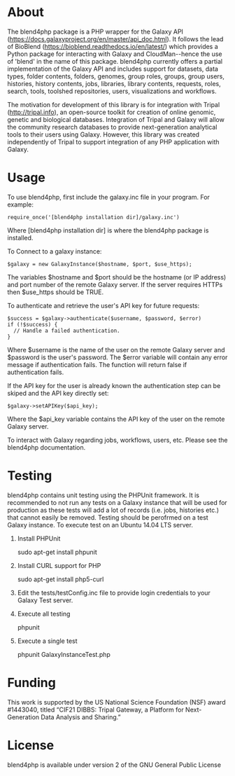 # About
The blend4php package is a PHP wrapper for the Galaxy API (https://docs.galaxyproject.org/en/master/api_doc.html).  It follows the lead of BioBlend (https://bioblend.readthedocs.io/en/latest/) which provides a Python package for interacting with Galaxy and CloudMan--hence the use of 'blend' in the name of this package.   blend4php currently offers a partial implementation of the Galaxy API and includes support for datasets, data types, folder contents, folders,  genomes, group roles, groups, group users, histories, history contents, jobs, libraries, library contents, requests, roles, search, tools, toolshed repositories, users, visualizations and workflows.  

The motivation for development of this library is for integration with Tripal (http://tripal.info), an open-source toolkit for creation of online genomic, genetic and biological databases.  Integration of Tripal and Galaxy will allow the community research databases to provide next-generation analytical tools to their users using Galaxy.  However, this library was created independently of Tripal to support integration of any PHP application with Galaxy.

# Usage
To use blend4php, first include the galaxy.inc file in your program.  For example:

    require_once('[blend4php installation dir]/galaxy.inc')

Where [blend4php installation dir] is where the blend4php package is installed.  

To Connect to a galaxy instance:

    $galaxy = new GalaxyInstance($hostname, $port, $use_https);
    
The variables $hostname and $port should be the hostname (or IP address) and port number of the remote Galaxy server.  If the server requires HTTPs then $use_https should be TRUE.

To authenticate and retrieve the user's API key for future requests:

    $success = $galaxy->authenticate($username, $password, $error)
    if (!$success) {
      // Handle a failed authentication.
    }

Where $username is the name of the user on the remote Galaxy server and $password is the user's password. The $error variable will contain any error message if authentication fails.  The function will return false if authentication fails.

If the API key for the user is already known the authentication step can be skiped and the API key directly set:

    $galaxy->setAPIKey($api_key);
    
Where the $api_key variable contains the API key of the user on the remote Galaxy server.  

To interact with Galaxy regarding jobs, workflows, users, etc.  Please see the blend4php documentation.

# Testing
blend4php contains unit testing using the PHPUnit framework.  It is recommended to not run any tests on a Galaxy instance that will be used for production as these tests will add a lot of records (i.e. jobs, histories etc.) that cannot easily be removed.  Testing should be perofrmed on a test Galaxy instance. To execute test on an Ubuntu 14.04 LTS server.

1) Install PHPUnit

    sudo apt-get install phpunit

2) Install CURL support for PHP

    sudo apt-get install php5-curl

3) Edit the tests/testConfig.inc file to provide login credentials to your Galaxy Test server.
   
4) Execute all testing

    phpunit

5) Execute a single test
 
    phpunit GalaxyInstanceTest.php

# Funding
This work is supported by the US National Science Foundation (NSF) award #1443040, titled “CIF21 DIBBS: Tripal Gateway, a Platform for Next-Generation Data Analysis and Sharing.” 

# License
blend4php is available under version 2 of the GNU General Public License
